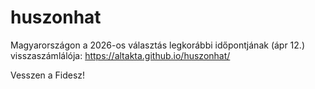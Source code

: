 # huszonhat
Magyarországon a 2026-os választás legkorábbi időpontjának (ápr 12.) visszaszámlálója: https://altakta.github.io/huszonhat/

Vesszen a Fidesz!
